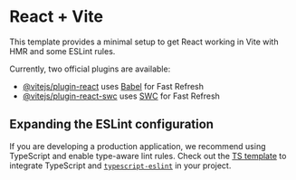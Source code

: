 # React + Vite

This template provides a minimal setup to get React working in Vite with HMR and some ESLint rules.

Currently, two official plugins are available:

- [@vitejs/plugin-react](https://github.com/vitejs/vite-plugin-react/blob/main/packages/plugin-react/README.md) uses [Babel](https://babeljs.io/) for Fast Refresh
- [@vitejs/plugin-react-swc](https://github.com/vitejs/vite-plugin-react-swc) uses [SWC](https://swc.rs/) for Fast Refresh

## Expanding the ESLint configuration

If you are developing a production application, we recommend using TypeScript and enable type-aware lint rules. Check out the [TS template](https://github.com/vitejs/vite/tree/main/packages/create-vite/template-react-ts) to integrate TypeScript and [`typescript-eslint`](https://typescript-eslint.io) in your project.


<!---- Nutrition Tracker App 

1.Register page
2. Login page
3.validations
3.route protection
4.searching a food item 
selection of food
view macros 
updating macros based on user quantity

5.track a food iteam
6.user will see all food items with details for that day
7.user can also see the history

3 ways to call a route

1.<Link to ="/login">
2.n = useNavigate()
n("/login")

3.<Navigate to="">------------>
